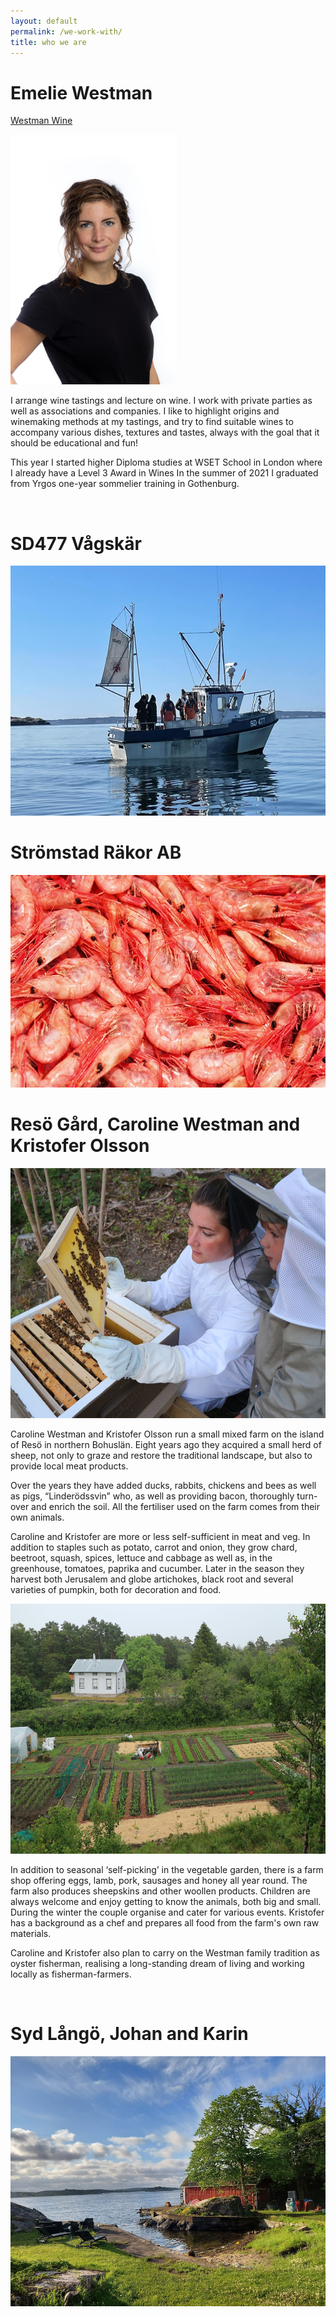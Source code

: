 ```yaml
---
layout: default
permalink: /we-work-with/
title: who we are
---
```


# Emelie Westman

[Westman Wine](https://westmanwine.se/)


<img src="/assets/images/Resized_Emelie_4871014261108.jpg" style="height: 400px;"/>

I arrange wine tastings and lecture on wine. I work with private parties as well as associations and companies. I like to highlight origins and winemaking methods at my tastings, and try to find suitable wines to accompany various dishes, textures and tastes, always with the goal that it should be educational and fun!

This year I started higher Diploma studies at WSET School in London where I already have a Level 3 Award in Wines In the summer of 2021 I graduated from Yrgos one-year sommelier training in Gothenburg.

<br />

# SD477 Vågskär

<img src="/assets/images/Vagskar.jpg" style="height: 400px;"/>

<br />

# Strömstad Räkor AB

<img src="/assets/images/rakor1.jpg" style="height: 340px;"/>

<br />

# Resö Gård, Caroline Westman and Kristofer Olsson

<img src="/assets/images/reso_gard.jpg" style="height: 400px;"/>

Caroline Westman and Kristofer Olsson run a small mixed farm on the island of Resö in northern Bohuslän. Eight years ago they acquired a small herd of sheep, not only to graze and restore the traditional landscape, but also to provide local meat products.

Over the years they have added ducks, rabbits, chickens and bees as well as pigs, “Linderödssvin”  who, as well as providing bacon, thoroughly turn-over and enrich the soil. All the fertiliser used on the farm comes from their own animals.

Caroline and Kristofer are more or less self-sufficient in meat and veg.  In addition to staples such as potato, carrot and onion, they grow chard, beetroot, squash, spices, lettuce and cabbage as well as, in the greenhouse, tomatoes, paprika and cucumber. Later in the season they harvest both Jerusalem and globe artichokes, black root and several varieties of pumpkin, both for decoration and food. 

<img src="/assets/images/garden.jpg" style="height: 400px;"/>

In addition to seasonal ‘self-picking’ in the vegetable garden, there is a farm shop offering eggs, lamb, pork, sausages and honey all year round. The farm also produces sheepskins and other woollen products.  Children are always welcome and enjoy getting to know the animals, both big and small. During the winter the couple organise and cater for various events. Kristofer has a background as a chef and prepares all food from the farm's own raw materials. 

Caroline and Kristofer also plan to carry on the Westman family tradition as oyster fisherman, realising a long-standing dream of living and working locally as fisherman-farmers. 

<br />

# Syd Långö, Johan and Karin

<img src="/assets/images/sydlångö.jpg" style="height: 400px;"/>








